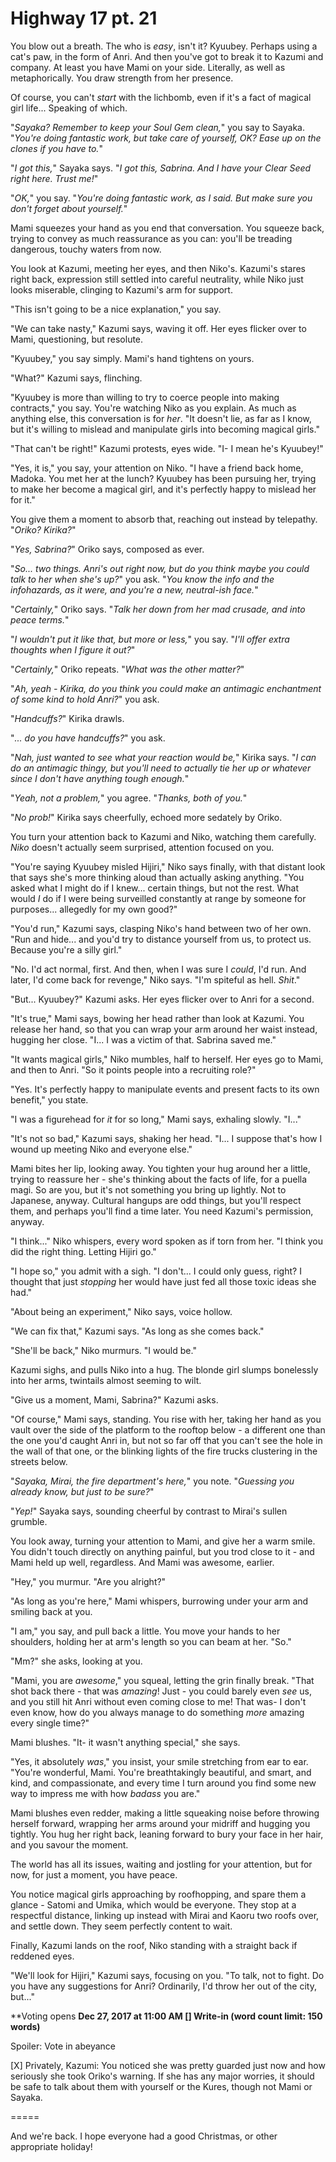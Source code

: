# Highway 17 pt. 21

You blow out a breath. The who is *easy*, isn't it? Kyuubey. Perhaps using a cat's paw, in the form of Anri. And then you've got to break it to Kazumi and company. At least you have Mami on your side. Literally, as well as metaphorically. You draw strength from her presence.

Of course, you can't *start* with the lichbomb, even if it's a fact of magical girl life... Speaking of which.

"*Sayaka? Remember to keep your Soul Gem clean,*" you say to Sayaka. "*You're doing fantastic work, but take care of yourself, OK? Ease up on the clones if you have to.*"

"*I got this,*" Sayaka says. "*I *got* this, Sabrina. And I have your Clear Seed right here. Trust me!*"

"*OK,*" you say. "*You're doing fantastic work, as I said. But make sure you don't forget about yourself.*"

Mami squeezes your hand as you end that conversation. You squeeze back, trying to convey as much reassurance as you can: you'll be treading dangerous, touchy waters from now.

You look at Kazumi, meeting her eyes, and then Niko's. Kazumi's stares right back, expression still settled into careful neutrality, while Niko just looks miserable, clinging to Kazumi's arm for support.

"This isn't going to be a nice explanation," you say.

"We can take nasty," Kazumi says, waving it off. Her eyes flicker over to Mami, questioning, but resolute.

"Kyuubey," you say simply. Mami's hand tightens on yours.

"What?" Kazumi says, flinching.

"Kyuubey is more than willing to try to coerce people into making contracts," you say. You're watching Niko as you explain. As much as anything else, this conversation is for *her*. "It doesn't lie, as far as I know, but it's willing to mislead and manipulate girls into becoming magical girls."

"That can't be right!" Kazumi protests, eyes wide. "I- I mean he's Kyuubey!"

"Yes, it is," you say, your attention on Niko. "I have a friend back home, Madoka. You met her at the lunch? Kyuubey has been pursuing her, trying to make her become a magical girl, and it's perfectly happy to mislead her for it."

You give them a moment to absorb that, reaching out instead by telepathy. "*Oriko? Kirika?*"

"*Yes, Sabrina?*" Oriko says, composed as ever.

"*So... two things. Anri's out right now, but do you think maybe you could talk to her when she's up?*" you ask. "*You know the info and the infohazards, as it were, and you're a new, neutral-ish face.*"

"*Certainly,*" Oriko says. "*Talk her down from her mad crusade, and into peace terms.*"

"*I wouldn't put it like that, but more or less,*" you say. "*I'll offer extra thoughts when I figure it out?*"

"*Certainly,*" Oriko repeats. "*What was the other matter?*"

"*Ah, yeah - Kirika, do you think you could make an antimagic enchantment of some kind to hold Anri?*" you ask.

"*Handcuffs?*" Kirika drawls.

"*... do you *have* handcuffs?*" you ask.

"*Nah, just wanted to see what your reaction would be,*" Kirika says. "*I can do an antimagic thingy, but you'll need to actually tie her up or whatever since I don't have anything tough enough.*"

"*Yeah, not a problem,*" you agree. "*Thanks, both of you.*"

"*No prob!*" Kirika says cheerfully, echoed more sedately by Oriko.

You turn your attention back to Kazumi and Niko, watching them carefully. *Niko* doesn't actually seem surprised, attention focused on you.

"You're saying Kyuubey misled Hijiri," Niko says finally, with that distant look that says she's more thinking aloud than actually asking anything. "You asked what I might do if I knew\... certain things, but not the rest. What would *I* do if I were being surveilled constantly at range by someone for purposes... allegedly for my own good?"

"You'd run," Kazumi says, clasping Niko's hand between two of her own. "Run and hide... and you'd try to distance yourself from us, to protect us. Because you're a silly girl."

"No. I'd act normal, first. And then, when I was sure I *could*, I'd run. And later, I'd come back for revenge," Niko says. "I'm spiteful as hell. *Shit*."

"But... Kyuubey?" Kazumi asks. Her eyes flicker over to Anri for a second.

"It's true," Mami says, bowing her head rather than look at Kazumi. You release her hand, so that you can wrap your arm around her waist instead, hugging her close. "I... I was a victim of that. Sabrina saved me."

"It wants magical girls," Niko mumbles, half to herself. Her eyes go to Mami, and then to Anri. "So it points people into a recruiting role?"

"Yes. It's perfectly happy to manipulate events and present facts to its own benefit," you state.

"I was a figurehead for *it* for so long," Mami says, exhaling slowly. "I..."

"It's not so bad," Kazumi says, shaking her head. "I... I suppose that's how I wound up meeting Niko and everyone else."

Mami bites her lip, looking away. You tighten your hug around her a little, trying to reassure her - she's thinking about the facts of life, for a puella magi. So are you, but it's not something you bring up lightly. Not to Japanese, anyway. Cultural hangups are odd things, but you'll respect them, and perhaps you'll find a time later. You need Kazumi's permission, anyway.

"I think..." Niko whispers, every word spoken as if torn from her. "I think you did the right thing. Letting Hijiri go."

"I hope so," you admit with a sigh. "I don't... I could only guess, right? I thought that just *stopping* her would have just fed all those toxic ideas she had."

"About being an experiment," Niko says, voice hollow.

"We can fix that," Kazumi says. "As long as she comes back."

"She'll be back," Niko murmurs. "I would be."

Kazumi sighs, and pulls Niko into a hug. The blonde girl slumps bonelessly into her arms, twintails almost seeming to wilt.

"Give us a moment, Mami, Sabrina?" Kazumi asks.

"Of course," Mami says, standing. You rise with her, taking her hand as you vault over the side of the platform to the rooftop below - a different one than the one you'd caught Anri in, but not so far off that you can't see the hole in the wall of that one, or the blinking lights of the fire trucks clustering in the streets below.

"*Sayaka, Mirai, the fire department's here,*" you note. "*Guessing you already know, but just to be sure?*"

"*Yep!*" Sayaka says, sounding cheerful by contrast to Mirai's sullen grumble.

You look away, turning your attention to Mami, and give her a warm smile. You didn't touch directly on anything painful, but you trod close to it - and Mami held up well, regardless. And Mami was awesome, earlier.

"Hey," you murmur. "Are you alright?"

"As long as you're here," Mami whispers, burrowing under your arm and smiling back at you.

"I am," you say, and pull back a little. You move your hands to her shoulders, holding her at arm's length so you can beam at her. "So."

"Mm?" she asks, looking at you.

"Mami, you are *awesome*," you squeal, letting the grin finally break. "That shot back there - that was *amazing*! Just - you could barely even *see* us, and you still hit Anri without even coming close to me! That was- I don't even know, how do you always manage to do something *more* amazing every single time?"

Mami blushes. "It- it wasn't anything special," she says.

"Yes, it absolutely *was*," you insist, your smile stretching from ear to ear. "You're wonderful, Mami. You're breathtakingly beautiful, and smart, and kind, and compassionate, and every time I turn around you find some new way to impress me with how *badass* you are."

Mami blushes even redder, making a little squeaking noise before throwing herself forward, wrapping her arms around your midriff and hugging you tightly. You hug her right back, leaning forward to bury your face in her hair, and you savour the moment.

The world has all its issues, waiting and jostling for your attention, but for now, for just a moment, you have peace.

You notice magical girls approaching by roofhopping, and spare them a glance - Satomi and Umika, which would be everyone. They stop at a respectful distance, linking up instead with Mirai and Kaoru two roofs over, and settle down. They seem perfectly content to wait.

Finally, Kazumi lands on the roof, Niko standing with a straight back if reddened eyes.

"We'll look for Hijiri," Kazumi says, focusing on you. "To talk, not to fight. Do you have any suggestions for Anri? Ordinarily, I'd throw her out of the city, but..."

\*\*Voting opens **Dec 27, 2017 at 11:00 AM
\[] Write-in (word count limit: 150 words)**

Spoiler: Vote in abeyance

\[X] Privately, Kazumi: You noticed she was pretty guarded just now and how seriously she took Oriko's warning. If she has any major worries, it should be safe to talk about them with yourself or the Kures, though not Mami or Sayaka.

\=====​

And we're back. I hope everyone had a good Christmas, or other appropriate holiday!

